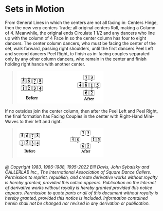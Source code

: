 
# Sets in Motion

From General Lines in which the centers are not all facing in:
Centers Hinge, then the new very centers Trade; all original centers
Roll, making a Column of 4. Meanwhile, the original ends Circulate 1
1/2 and any dancers who line up with the column of 4 Face In so the
center column has four to eight dancers. The center column dancers,
who must be facing the center of the set, walk forward, passing
right shoulders, until the first dancers Peel Left and second
dancers Peel Right, to finish as in-facing couples separated only by
any other column dancers, who remain in the center and finish
holding right hands with another center.

> 
> ![alt](sets_in_motion-1.png)
> 

If no outsides join the center column, then after the Peel Left and Peel Right,
the final formation has Facing Couples in the center with Right-Hand Mini-Waves
to their left and right.

>
> ![alt](sets_in_motion-2.png)
>

###### @ Copyright 1983, 1986-1988, 1995-2022 Bill Davis, John Sybalsky and CALLERLAB Inc., The International Association of Square Dance Callers. Permission to reprint, republish, and create derivative works without royalty is hereby granted, provided this notice appears. Publication on the Internet of derivative works without royalty is hereby granted provided this notice appears. Permission to quote parts or all of this document without royalty is hereby granted, provided this notice is included. Information contained herein shall not be changed nor revised in any derivation or publication.
